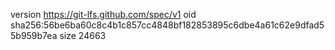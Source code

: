 version https://git-lfs.github.com/spec/v1
oid sha256:56be6ba60c8c4b1c857cc4848bf182853895c6dbe4a61c62e9dfad55b959b7ea
size 24663
